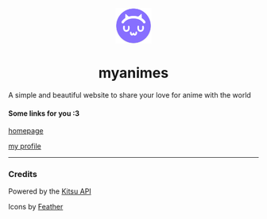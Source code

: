 <p align="center">
  <img width="72" height="72" src="myanimes/wwwroot/Icon.png?raw=true">
  <h1 align="center">myanimes</h1>
</p>

A simple and beautiful website to share your love for anime with the world

#### Some links for you :3
 [homepage](https://my-animes.tk/)

 [my profile](https://my-animes.tk/user/Twometer)

---

### Credits
Powered by the [Kitsu API](https://github.com/hummingbird-me)

Icons by [Feather](https://feathericons.com)

